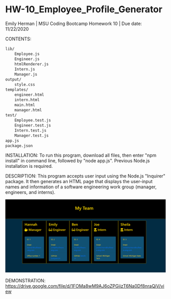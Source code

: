 # HW-10_Employee_Profile_Generator

Emily Herman 
| MSU Coding Bootcamp Homework 10
| Due date: 11/22/2020

CONTENTS: 
`````````
lib/  
    Employee.js
  	Engineer.js 
  	htmlRenderer.js 
  	Intern.js
  	Manager.js 
output/
  	style.css 
templates/ 
  	engineer.html 
  	intern.html 
  	main.html 
  	manager.html     
test/        
  	Employee.test.js
 	Engineer.test.js 
  	Intern.test.js 
  	Manager.test.js 
app.js   
package.json  
`````````

INSTALLATION:
To run this program, download all files, then enter "npm install" in command line, followed by "node app.js". Previous Node.js installation is required.

DESCRIPTION: 
This program accepts user input using the Node.js "Inquirer" package. It then generates an HTML page that displays the user-input names and information of a software engineering work group (manager, engineers, and interns). 

![See Assets folder](Assets/profile-generator.png?raw=true)

DEMONSTRATION:
https://drive.google.com/file/d/1FOMa8wM9AJ6oZPGiizT6Na0Df8nraQiV/view


